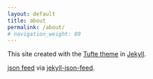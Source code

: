 ```yaml
---
layout: default
title: about
permalink: /about/
# navigation_weight: 80
---
```


This site created with the [Tufte theme](http://github.com/clayh53/tufte-jekyll) in [Jekyll](http://jekyllrb.com).

[json feed](https://jsonfeed.org) via [jekyll-json-feed](https://github.com/vallieres/jekyll-json-feed).
